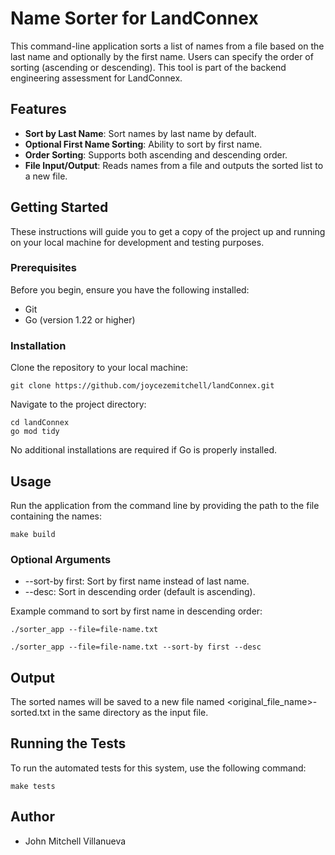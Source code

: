 # Name Sorter for LandConnex

This command-line application sorts a list of names from a file based on the last name and optionally by the first name. Users can specify the order of sorting (ascending or descending). This tool is part of the backend engineering assessment for LandConnex.

## Features

- **Sort by Last Name**: Sort names by last name by default.
- **Optional First Name Sorting**: Ability to sort by first name.
- **Order Sorting**: Supports both ascending and descending order.
- **File Input/Output**: Reads names from a file and outputs the sorted list to a new file.

## Getting Started

These instructions will guide you to get a copy of the project up and running on your local machine for development and testing purposes.

### Prerequisites

Before you begin, ensure you have the following installed:
- Git
- Go (version 1.22 or higher)

### Installation

Clone the repository to your local machine:

``````
git clone https://github.com/joycezemitchell/landConnex.git
``````

Navigate to the project directory:

``````
cd landConnex 
go mod tidy
``````
No additional installations are required if Go is properly installed.

## Usage

Run the application from the command line by providing the path to the file containing the names:

``````
make build
``````

### Optional Arguments

- --sort-by first: Sort by first name instead of last name.
- --desc: Sort in descending order (default is ascending).

Example command to sort by first name in descending order:

``````
./sorter_app --file=file-name.txt
``````

``````
./sorter_app --file=file-name.txt --sort-by first --desc
``````

## Output

The sorted names will be saved to a new file named <original_file_name>-sorted.txt in the same directory as the input file.

## Running the Tests

To run the automated tests for this system, use the following command:

``````
make tests
``````

## Author

- John Mitchell Villanueva

